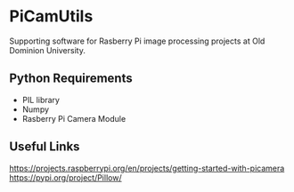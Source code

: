 # PiCamUtils

Supporting software for Rasberry Pi image processing projects at Old Dominion University.

## Python Requirements
* PIL library
* Numpy
* Rasberry Pi Camera Module 

## Useful Links

https://projects.raspberrypi.org/en/projects/getting-started-with-picamera  
https://pypi.org/project/Pillow/

